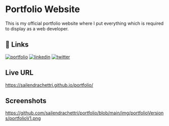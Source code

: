 
# Portfolio Website

This is my official portfolio website where I put everything which is required to display as a web developer.


## 🔗 Links
[![portfolio](https://img.shields.io/badge/my_portfolio-000?style=for-the-badge&logo=&logoColor=white)](https://https://sailendrachettri.github.io/portfolio)
[![linkedin](https://img.shields.io/badge/linkedin-0A66C2?style=for-the-badge&logo=linkedin&logoColor=white)](https://www.linkedin.com/in/sailendrachettri)
[![twitter](https://img.shields.io/badge/twitter-1DA1F2?style=for-the-badge&logo=twitter&logoColor=white)](https://twitter.com/sailendrchettri)

  
## Live URL

https://sailendrachettri.github.io/portfolio/



## Screenshots

https://github.com/sailendrachettri/portfolio/blob/main/img/portfolioVersions/portfolioV1.png

